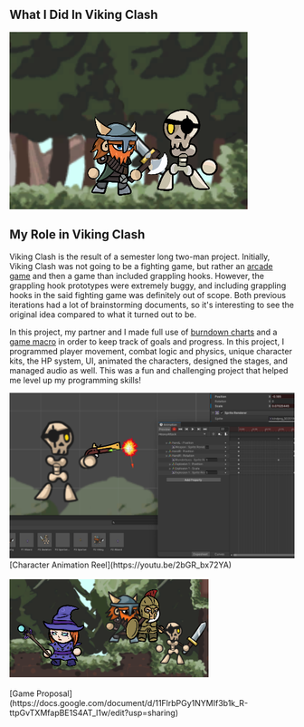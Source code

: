 ## What I Did In Viking Clash
<img src="images/clash.png?raw=true"/>

## My Role in Viking Clash
Viking Clash is the result of a semester long two-man project. Initially, Viking Clash was not going to be a fighting game, but rather an [arcade game](https://docs.google.com/spreadsheets/d/1B4EPx6QXChaFpN0UdeMY5bfNYbEYWEjRTJnM-p2NIXE/edit?usp=sharing) and then a game than included grappling hooks. However, the grappling hook prototypes were extremely buggy, and including grappling hooks in the said fighting game was definitely out of scope. Both previous iterations had a lot of brainstorming documents, so it's interesting to see the original idea compared to what it turned out to be. 

In this project, my partner and I made full use of [burndown charts](https://docs.google.com/spreadsheets/d/1Xf16n5B3LCksBZkK2sHDASzsgOD7MUQrWBeGjnuNDL4/edit?usp=sharing) and a [game macro](https://docs.google.com/spreadsheets/d/1Z5nIIFb3NxXMdv_BkHya_VmCUNcss2Xs4oNjKhUpkB4/edit?usp=sharing) in order to keep track of goals and progress. In this project, I programmed player movement, combat logic and physics, unique character kits, the HP system, UI, animated the characters, designed the stages, and managed audio as well. This was a fun and challenging project that helped me level up my programming skills!

<img src="images/skeleton.png?raw=true"/>
[Character Animation Reel](https://youtu.be/2bGR_bx72YA)       
<br><br>

<img src="images/Roster.png?raw=true"/>
<br><br>
[Game Proposal](https://docs.google.com/document/d/11FlrbPGy1NYMIf3b1k_R-ttpGvTXMfapBE1S4AT_l1w/edit?usp=sharing)


